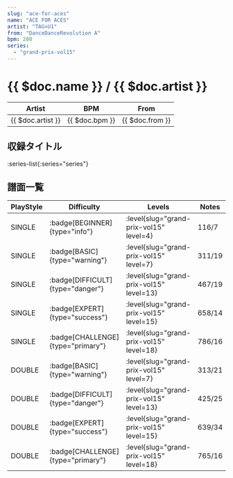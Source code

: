```yaml
---
slug: "ace-for-aces"
name: "ACE FOR ACES"
artist: "TAG×U1"
from: "DanceDanceRevolution A"
bpm: 200
series:
  - "grand-prix-vol15"
---
```


# {{ $doc.name }} / {{ $doc.artist }}

|Artist|BPM|From|
|------|---|----|
|{{ $doc.artist }}|{{ $doc.bpm }}|{{ $doc.from }}|

## 収録タイトル

:series-list{:series="series"}

## 譜面一覧

|PlayStyle|Difficulty|Levels|Notes|Movie|
|---------|----------|------|-----|-----|
|SINGLE| :badge[BEGINNER]{type="info"}|<div class="field is-grouped is-grouped-multiline"> :level{slug="grand-prix-vol15" level=4}</div>|116/7||
|SINGLE| :badge[BASIC]{type="warning"}|<div class="field is-grouped is-grouped-multiline"> :level{slug="grand-prix-vol15" level=7}</div>|311/19||
|SINGLE| :badge[DIFFICULT]{type="danger"}|<div class="field is-grouped is-grouped-multiline"> :level{slug="grand-prix-vol15" level=13}</div>|467/19||
|SINGLE| :badge[EXPERT]{type="success"}|<div class="field is-grouped is-grouped-multiline"> :level{slug="grand-prix-vol15" level=15}</div>|658/14||
|SINGLE| :badge[CHALLENGE]{type="primary"}|<div class="field is-grouped is-grouped-multiline"> :level{slug="grand-prix-vol15" level=18}</div>|786/16||
|DOUBLE| :badge[BASIC]{type="warning"}|<div class="field is-grouped is-grouped-multiline"> :level{slug="grand-prix-vol15" level=7}</div>|313/21||
|DOUBLE| :badge[DIFFICULT]{type="danger"}|<div class="field is-grouped is-grouped-multiline"> :level{slug="grand-prix-vol15" level=13}</div>|425/25||
|DOUBLE| :badge[EXPERT]{type="success"}|<div class="field is-grouped is-grouped-multiline"> :level{slug="grand-prix-vol15" level=15}</div>|639/34||
|DOUBLE| :badge[CHALLENGE]{type="primary"}|<div class="field is-grouped is-grouped-multiline"> :level{slug="grand-prix-vol15" level=18}</div>|765/16||
